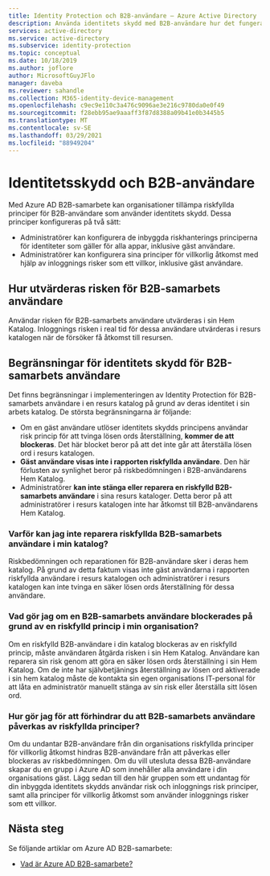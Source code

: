 ```yaml
---
title: Identity Protection och B2B-användare – Azure Active Directory
description: Använda identitets skydd med B2B-användare hur det fungerar och kända begränsningar
services: active-directory
ms.service: active-directory
ms.subservice: identity-protection
ms.topic: conceptual
ms.date: 10/18/2019
ms.author: joflore
author: MicrosoftGuyJFlo
manager: daveba
ms.reviewer: sahandle
ms.collection: M365-identity-device-management
ms.openlocfilehash: c9ec9e110c3a476c9096ae3e216c9780da0e0f49
ms.sourcegitcommit: f28ebb95ae9aaaff3f87d8388a09b41e0b3445b5
ms.translationtype: MT
ms.contentlocale: sv-SE
ms.lasthandoff: 03/29/2021
ms.locfileid: "88949204"
---
```

# <a name="identity-protection-and-b2b-users"></a>Identitetsskydd och B2B-användare

Med Azure AD B2B-samarbete kan organisationer tillämpa riskfyllda principer för B2B-användare som använder identitets skydd. Dessa principer konfigureras på två sätt:

- Administratörer kan konfigurera de inbyggda riskhanterings principerna för identiteter som gäller för alla appar, inklusive gäst användare.
- Administratörer kan konfigurera sina principer för villkorlig åtkomst med hjälp av inloggnings risker som ett villkor, inklusive gäst användare.

## <a name="how-is-risk-evaluated-for-b2b-collaboration-users"></a>Hur utvärderas risken för B2B-samarbets användare

Användar risken för B2B-samarbets användare utvärderas i sin Hem Katalog. Inloggnings risken i real tid för dessa användare utvärderas i resurs katalogen när de försöker få åtkomst till resursen.

## <a name="limitations-of-identity-protection-for-b2b-collaboration-users"></a>Begränsningar för identitets skydd för B2B-samarbets användare

Det finns begränsningar i implementeringen av Identity Protection för B2B-samarbets användare i en resurs katalog på grund av deras identitet i sin arbets katalog. De största begränsningarna är följande:

- Om en gäst användare utlöser identitets skydds principens användar risk princip för att tvinga lösen ords återställning, **kommer de att blockeras**. Det här blocket beror på att det inte går att återställa lösen ord i resurs katalogen.
- **Gäst användare visas inte i rapporten riskfyllda användare**. Den här förlusten av synlighet beror på riskbedömningen i B2B-användarens Hem Katalog.
- Administratörer **kan inte stänga eller reparera en riskfylld B2B-samarbets användare** i sina resurs kataloger. Detta beror på att administratörer i resurs katalogen inte har åtkomst till B2B-användarens Hem Katalog.

### <a name="why-cant-i-remediate-risky-b2b-collaboration-users-in-my-directory"></a>Varför kan jag inte reparera riskfyllda B2B-samarbets användare i min katalog?

Riskbedömningen och reparationen för B2B-användare sker i deras hem katalog. På grund av detta faktum visas inte gäst användarna i rapporten riskfyllda användare i resurs katalogen och administratörer i resurs katalogen kan inte tvinga en säker lösen ords återställning för dessa användare.

### <a name="what-do-i-do-if-a-b2b-collaboration-user-was-blocked-due-to-a-risk-based-policy-in-my-organization"></a>Vad gör jag om en B2B-samarbets användare blockerades på grund av en riskfylld princip i min organisation?

Om en riskfylld B2B-användare i din katalog blockeras av en riskfylld princip, måste användaren åtgärda risken i sin Hem Katalog. Användare kan reparera sin risk genom att göra en säker lösen ords återställning i sin Hem Katalog. Om de inte har självbetjänings återställning av lösen ord aktiverade i sin hem katalog måste de kontakta sin egen organisations IT-personal för att låta en administratör manuellt stänga av sin risk eller återställa sitt lösen ord.

### <a name="how-do-i-prevent-b2b-collaboration-users-from-being-impacted-by-risk-based-policies"></a>Hur gör jag för att förhindrar du att B2B-samarbets användare påverkas av riskfyllda principer?

Om du undantar B2B-användare från din organisations riskfyllda principer för villkorlig åtkomst hindras B2B-användare från att påverkas eller blockeras av riskbedömningen. Om du vill utesluta dessa B2B-användare skapar du en grupp i Azure AD som innehåller alla användare i din organisations gäst. Lägg sedan till den här gruppen som ett undantag för din inbyggda identitets skydds användar risk och inloggnings risk principer, samt alla principer för villkorlig åtkomst som använder inloggnings risker som ett villkor.

## <a name="next-steps"></a>Nästa steg

Se följande artiklar om Azure AD B2B-samarbete:

- [Vad är Azure AD B2B-samarbete?](../external-identities/what-is-b2b.md)